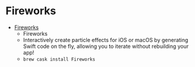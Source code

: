 # Fireworks
- [Fireworks](https://www.fireworksapp.xyz/)
  -  Fireworks
  - Interactively create particle effects for iOS or macOS by generating Swift code on the fly, allowing you to iterate without rebuilding your app!
  - `brew cask install Fireworks`
